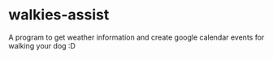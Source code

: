 # walkies-assist
A program to get weather information and create google calendar events for walking your dog :D
